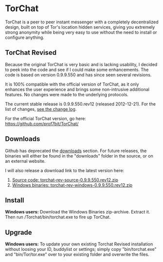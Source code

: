 TorChat
=======

TorChat is a peer to peer instant messenger with a completely decentralized design, 
built on top of Tor's location hidden services, giving you extremely strong anonymity 
while being very easy to use without the need to install or configure anything.


TorChat Revised
---------------

Because the original TorChat is very basic and is lacking usability, I decided to peek 
into the code and see if I could make some enhancements. The code is based on version
0.9.9.550 and has since seen several revisions.

It is 100% compatible with the official version of TorChat, as it only enhances the user 
experience and brings some non-intrusive additional features. No changes were made to 
the underlying protocols.

The current stable release is 0.9.9.550.rev12 (released 2012-12-21).
For the list of changes, [see the change log](https://raw.github.com/torchatrev/TorChat-Revised/torchat_py/torchat/src/changelog.txt).

For the official TorChat version, go here:
https://github.com/prof7bit/TorChat/


Downloads
---------

Github has deprecated the [downloads](https://github.com/torchatrev/TorChat-Revised/downloads) section. For future releases, the binaries will 
either be found in the "downloads" folder in the source, or on an external website.

I will also release a download link to the latest version here:
	
1. [Source code: torchat-rev-source-0.9.9.550.rev12.zip](https://github.com/torchatrev/TorChat-Revised/raw/torchat_py/downloads/torchat-rev-source-0.9.9.550.rev12.zip)
2. [Windows binaries: torchat-rev-windows-0.9.9.550.rev12.zip](https://github.com/torchatrev/TorChat-Revised/raw/torchat_py/downloads/torchat-rev-windows-0.9.9.550.rev12.zip)


Install
-------

**Windows users:**
Download the Windows Binaries zip-archive. Extract it. Then run /Torchat/bin/torchat.exe 
to fire up TorChat.


Upgrade
-------

**Windows users:**
To update your own existing Torchat Revised installation without loosing your ID, buddylist
or settings; simply copy "bin/torchat.exe" and "bin/Tor/tor.exe" over to your existing 
folder and overwrite the files.